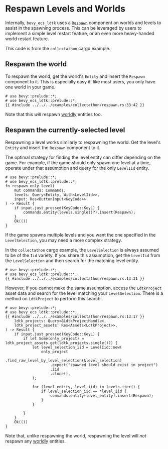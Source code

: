 # Respawn Levels and Worlds
Internally, `bevy_ecs_ldtk` uses a [`Respawn`](https://docs.rs/bevy_ecs_ldtk/0.11.0/bevy_ecs_ldtk/prelude/struct.Respawn.html) component on worlds and levels to assist in the spawning process. <!-- x-release-please-version -->
This can be leveraged by users to implement a simple level restart feature, or an even more heavy-handed world restart feature.

This code is from the `collectathon` cargo example.

## Respawn the world
To respawn the world, get the world's `Entity` and insert the `Respawn` component to it.
This is especially easy if, like most users, you only have one world in your game.
```rust,no_run
# use bevy::prelude::*;
# use bevy_ecs_ldtk::prelude::*;
{{ #include ../../../examples/collectathon/respawn.rs:33:42 }}
```

Note that this *will* respawn [worldly](../explanation/anatomy-of-the-world.html#worldly-entities) entities too.

## Respawn the currently-selected level
Respawning a level works similarly to respawning the world.
Get the level's `Entity` and insert the `Respawn` component to it.

The optimal strategy for finding the level entity can differ depending on the game.
For example, if the game should only spawn one level at a time, operate under that assumption and query for the only `LevelIid` entity.
```rust,no_run
# use bevy::prelude::*;
# use bevy_ecs_ldtk::prelude::*;
fn respawn_only_level(
    mut commands: Commands,
    levels: Query<Entity, With<LevelIid>>,
    input: Res<ButtonInput<KeyCode>>
) -> Result {
    if input.just_pressed(KeyCode::KeyL) {
        commands.entity(levels.single()?).insert(Respawn);
    }
    Ok(())
}
```

If the game spawns multiple levels and you want the one specified in the `LevelSelection`, you may need a more complex strategy.

In the `collectathon` cargo example, the `LevelSelection` is always assumed to be of the `Iid` variety.
If you share this assumption, get the `LevelIid` from the `LevelSelection` and then search for the matching level entity.
```rust,no_run
# use bevy::prelude::*;
# use bevy_ecs_ldtk::prelude::*;
{{ #include ../../../examples/collectathon/respawn.rs:13:31 }}
```

However, if you cannot make the same assumption, access the `LdtkProject` asset data and search for the level matching your `LevelSelection`.
There is a method on `LdtkProject` to perform this search.
```rust,no_run
# use bevy::prelude::*;
# use bevy_ecs_ldtk::prelude::*;
{{ #include ../../../examples/collectathon/respawn.rs:13:17 }}
    ldtk_projects: Query<&LdtkProjectHandle>,
    ldtk_project_assets: Res<Assets<LdtkProject>>,
) -> Result {
    if input.just_pressed(KeyCode::KeyL) {
        if let Some(only_project) = ldtk_project_assets.get(ldtk_projects.single()?) {
            let level_selection_iid = LevelIid::new(
                only_project
                    .find_raw_level_by_level_selection(&level_selection)
                    .expect("spawned level should exist in project")
                    .iid
                    .clone(),
            );

            for (level_entity, level_iid) in levels.iter() {
                if level_selection_iid == *level_iid {
                    commands.entity(level_entity).insert(Respawn);
                }
            }

        }
    }
    Ok(())
}
```

Note that, unlike respawning the world, respawning the level will *not* respawn any [worldly](../explanation/anatomy-of-the-world.html#worldly-entities) entities.
